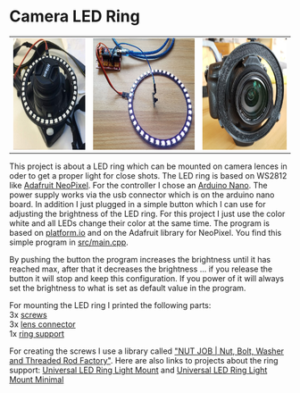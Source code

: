 # Camera LED Ring

<table><tr>
<td><img src="pics/camera.jpg" height=200 /></td>
<td><img src="pics/led_ring.jpg" height=200 /></td>
<td><img src="pics/led_ring3.jpg" height=200 /></td>
</tr></table>

This project is about a LED ring which can be mounted on camera lences in oder to get a proper light for close shots. 
The LED ring is based on WS2812 like [Adafruit NeoPixel](https://www.adafruit.com/category/168). 
For the controller I chose an [Arduino Nano](https://store.arduino.cc/arduino-nano). 
The power supply works via the usb connector which is on the arduino nano board. 
In addition I just plugged in a simple button which I can use for adjusting the brightness of the LED ring. 
For this project I just use the color white and all LEDs change their color at the same time.
The program is based on [platform.io](https://platformio.org/) and on the Adafruit library for NeoPixel. 
You find this simple program in [src/main.cpp](src/main.cpp).

By pushing the button the program increases the brightness until it has reached max, after that it decreases the brightness ... if you release the button it will stop and keep this configuration. 
If you power of it will always set the brightness to what is set as default value in the program.

For mounting the LED ring I printed the following parts: <br />
3x [screws](3d-printed-parts/screwM8_25.stl) <br />
3x [lens connector](cameraSupportM8.stl) <br />
1x [ring support](universal-led-ring-mount.stl) <br />

For creating the screws I use a library called ["NUT JOB | Nut, Bolt, Washer and Threaded Rod Factory"](https://www.thingiverse.com/thing:193647). Here are also links to projects about the ring support: [Universal LED Ring Light Mount](https://www.thingiverse.com/thing:2548178) and [Universal LED Ring Light Mount Minimal](https://www.thingiverse.com/thing:2850113)
